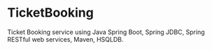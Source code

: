 # TicketBooking
Ticket Booking service using Java Spring Boot, Spring JDBC, Spring RESTful web services, Maven, HSQLDB.
